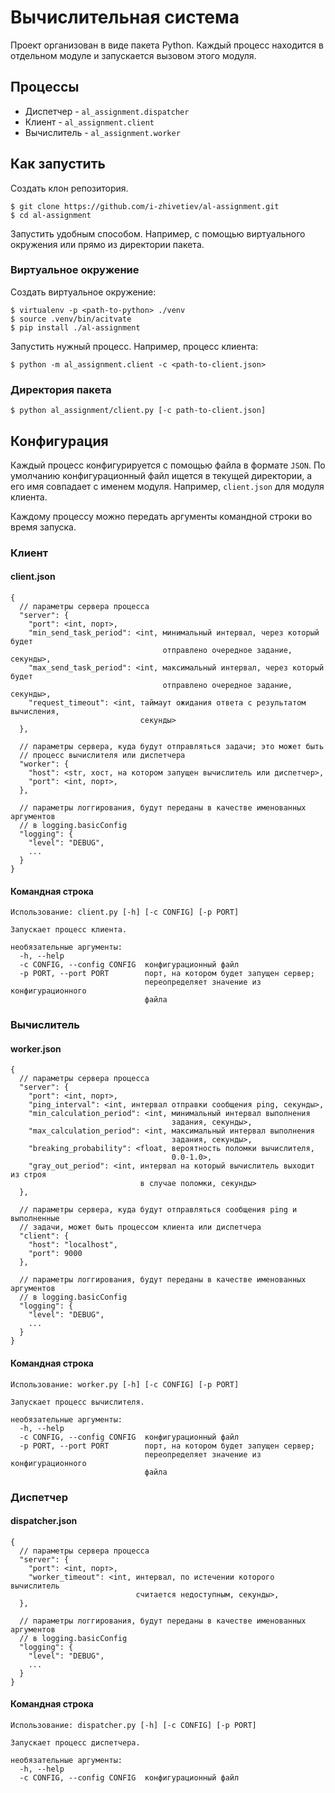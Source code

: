# Вычислительная система

Проект организован в виде пакета Python. Каждый процесс находится в отдельном
модуле и запускается вызовом этого модуля.

## Процессы

- Диспетчер - `al_assignment.dispatcher`
- Клиент - `al_assignment.client`
- Вычислитель - `al_assignment.worker`

## Как запустить

Создать клон репозитория.
```
$ git clone https://github.com/i-zhivetiev/al-assignment.git
$ cd al-assignment
```

Запустить удобным способом. Например, с помощью виртуального окружения или
прямо из директории пакета.

### Виртуальное окружение

Создать виртуальное окружение:
```
$ virtualenv -p <path-to-python> ./venv
$ source .venv/bin/acitvate
$ pip install ./al-assignment
```

Запустить нужный процесс. Например, процесс клиента:
```
$ python -m al_assignment.client -c <path-to-client.json>
```

### Директория пакета

```
$ python al_assignment/client.py [-c path-to-client.json]
```

## Конфигурация

Каждый процесс конфигурируется с помощью файла в формате `JSON`. По
умолчанию конфигурационный файл ищется в текущей директории, a его имя
совпадает с именем модуля. Например, `client.json` для модуля клиента.

Каждому процессу можно передать аргументы командной строки во время запуска.

### Клиент
#### client.json
```
{
  // параметры сервера процесса
  "server": {
    "port": <int, порт>,
    "min_send_task_period": <int, минимальный интервал, через который будет
                                  отправлено очередное задание, секунды>,
    "max_send_task_period": <int, максимальный интервал, через который будет
                                  отправлено очередное задание, секунды>,
    "request_timeout": <int, таймаут ожидания ответа с результатом вычисления,
                             секунды>
  },

  // параметры сервера, куда будут отправляться задачи; это может быть
  // процесс вычислителя или диспетчера
  "worker": {
    "host": <str, хост, на котором запущен вычислитель или диспетчер>,
    "port": <int, порт>,
  },

  // параметры логгирования, будут переданы в качестве именованных аргументов
  // в logging.basicConfig
  "logging": {
    "level": "DEBUG",
    ...
  }
}
```
#### Командная строка
```
Использование: client.py [-h] [-c CONFIG] [-p PORT]

Запускает процесс клиента.

необязательные аргументы:
  -h, --help
  -c CONFIG, --config CONFIG  конфигурационный файл
  -p PORT, --port PORT        порт, на котором будет запущен сервер;
                              переопределяет значение из конфигурационного
                              файла
```

### Вычислитель
#### worker.json
```
{
  // параметры сервера процесса
  "server": {
    "port": <int, порт>,
    "ping_interval": <int, интервал отправки сообщения ping, секунды>,
    "min_calculation_period": <int, минимальный интервал выполнения
                                    задания, секунды>,
    "max_calculation_period": <int, максимальный интервал выполнения
                                    задания, секунды>,
    "breaking_probability": <float, вероятность поломки вычислителя,
                                    0.0-1.0>,
    "gray_out_period": <int, интервал на который вычислитель выходит из строя
                             в случае поломки, секунды>
  },

  // параметры сервера, куда будут отправляться сообщения ping и выполненные
  // задачи, может быть процессом клиента или диспетчера
  "client": {
    "host": "localhost",
    "port": 9000
  },

  // параметры логгирования, будут переданы в качестве именованных аргументов
  // в logging.basicConfig
  "logging": {
    "level": "DEBUG",
    ...
  }
}
```
#### Командная строка
```
Использование: worker.py [-h] [-c CONFIG] [-p PORT]

Запускает процесс вычислителя.

необязательные аргументы:
  -h, --help
  -c CONFIG, --config CONFIG  конфигурационный файл
  -p PORT, --port PORT        порт, на котором будет запущен сервер;
                              переопределяет значение из конфигурационного
                              файла
```

### Диспетчер
#### dispatcher.json
```
{
  // параметры сервера процесса
  "server": {
    "port": <int, порт>,
    "worker_timeout": <int, интервал, по истечении которого вычислитель
                            считается недоступным, секунды>,
  },

  // параметры логгирования, будут переданы в качестве именованных аргументов
  // в logging.basicConfig
  "logging": {
    "level": "DEBUG",
    ...
  }
}
```
#### Командная строка
```
Использование: dispatcher.py [-h] [-c CONFIG] [-p PORT]

Запускает процесс диспетчера.

необязательные аргументы:
  -h, --help
  -c CONFIG, --config CONFIG  конфигурационный файл
```
